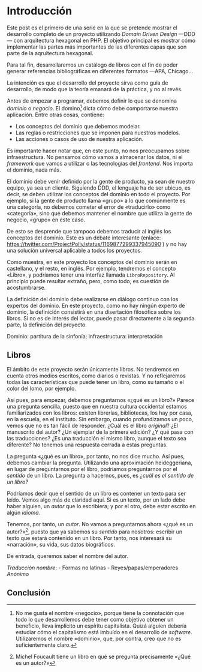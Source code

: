 # Introducción

Este post es el primero de una serie en la que se pretende mostrar el desarrollo completo de un proyecto utilizando _Domain Driven Design_ —DDD— con arquitectura hexagonal en PHP. El objetivo principal es mostrar cómo implementar las partes más importantes de las diferentes capas que son parte de la aqruitectura hexagonal.

Para tal fin, desarrollaremos un catálogo de libros con el fin de poder generar referencias bibliográficas en diferentes formatos —APA, Chicago...

La intención es que el desarrollo del proyecto sirva como guía de desarrollo, de modo que la teoría emanará de la práctica, y no al revés.

Antes de empezar a programar, debemos definir lo que se denomina _dominio_ o _negocio_. El domino[^1] dicta cómo debe comportarse nuestra aplicación. Entre otras cosas, contiene:

- Los conceptos del dominio que debemos modelar.
- Las reglas o restricciones que se imponen para nuestros modelos.
- Las acciones o casos de uso de nuestra aplicación.

Es importante hacer notar que, en este punto, no nos preocupamos sobre infraestructura. No pensamos cómo vamos a almacenar los datos, ni el _framework_ que vamos a utilizar o las tecnologías del _frontend_. Nos importa el dominio, nada más.

El dominio debe venir definido por la gente de producto, ya sean de nuestro equipo, ya sea un cliente. Siguiendo DDD, el lenguaje ha de ser ubicuo, es decir, se deben utilizar los conceptos del dominio en todo el proyecto. Por ejemplo, si la gente de producto llama «grupo» a lo que comúnmente es una categoría, no debemos cometer el error de «traducirlo» como «categoría», sino que debemos mantener el nombre que utiliza la gente de negocio, «grupo» en este caso.

De esto se desprende que tampoco debemos traducir al inglés los conceptos del dominio. Este es un debate interesante (enlace: https://twitter.com/ProjectPolly/status/1169877299337945090 ) y no hay una solución universal aplicable a todos los proyectos.

Como muestra, en este proyecto los conceptos del dominio serán en castellano, y el resto, en inglés. Por ejemplo, tendremos el concepto «Libro», y podríamos tener una interfaz llamada `LibroRepository`. Al principio puede resultar extraño, pero, como todo, es cuestión de acostumbrarse.

La definición del dominio debe realizarse en diálogo continuo con los expertos del dominio. En este proyecto, como no hay ningún experto de dominio, la definición consistirá en una disertación filosófica sobre los libros. Si no es de interés del lector, puede pasar directamente a la segunda parte, la definición del proyecto.

Dominio: partitura de la sinfonía; infraestructura: interpretación

## Libros

El ámbito de este proyecto serán únicamente libros. No tendremos en cuenta otros medios escritos, como diarios o revistas. Y no reflejaremos todas las características que puede tener un libro, como su tamaño o el color del lomo, por ejemplo.

Así pues, para empezar, debemos preguntarnos «¿qué es un libro?» Parece una pregunta sencilla, puesto que en nuestra cultura occidental estamos familiarizados con los libros: existen librerías, bibliotecas, los hay por casa, en la escuela, en el instituto. Sin embargo, cuando profundizamos un poco, vemos que no es tan fácil de responder. ¿Cuál es el libro _original_? ¿El manuscrito del autor? ¿Un ejemplar de la primera edición? ¿Y qué pasa con las traducciones? ¿Es una traducción el mismo libro, aunque el texto sea diferente? No tenemos una respuesta cerrada a estas preguntas.

La pregunta «¿qué es un libro», por tanto, no nos dice mucho. Así pues, debemos cambiar la pregunta. Utilizando una aproximación heideggeriana, en lugar de preguntarnos por el libro, podríamos preguntarnos por el _sentido_ de un libro. La pregunta a hacernos, pues, es _¿cuál es el sentido de un libro?_

Podríamos decir que el sentido de un libro es contener un texto para ser leído. Vemos algo más de claridad aquí. Si es un texto, por un lado debe haber alguien, un _autor_ que lo escribiera; y por el otro, debe estar escrito en algún _idioma_.

Tenemos, por tanto, un _autor_. No vamos a preguntarnos ahora «¿qué es un autor?»[^2], puesto que ya sabemos su _sentido_ para nosotros: escribir un texto que estará contenido en un libro. Por tanto, nos interesará su «narración», su vida, sus datos biográficos.

De entrada, queremos saber el nombre del autor. 

_Traducción nombre_:
    - Formas no latinas
    - Reyes/papas/emperadores
_Anónimo_

## Conclusión



[^1]: No me gusta el nombre «negocio», porque tiene la connotación que todo lo que desarrollemos debe tener como objetivo obtener un beneficio, lleva implícito un espíritu capitalista. Quizá alguien debería estudiar cómo el capitalismo está imbuído en el desarrollo de _software_. Utilizaremos el nombre «dominio», que, por contra, creo que no es suficientemente claro.

[^2]: Michel Foucault tiene un libro en qué se pregunta precisamente «¿Qué es un autor?»